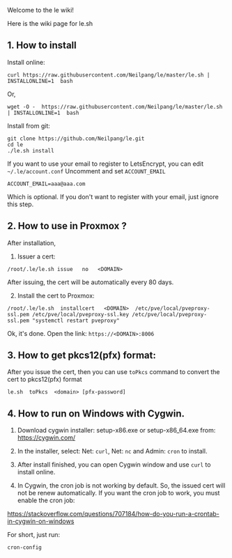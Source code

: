 Welcome to the le wiki!

Here is the wiki page for le.sh


## 1. How to install
Install online:
```
curl https://raw.githubusercontent.com/Neilpang/le/master/le.sh | INSTALLONLINE=1  bash
```
Or,
```
wget -O -  https://raw.githubusercontent.com/Neilpang/le/master/le.sh | INSTALLONLINE=1  bash
```

Install from git:
```
git clone https://github.com/Neilpang/le.git
cd le
./le.sh install
```

If you want to use your email to register to LetsEncrypt, you can edit `~/.le/account.conf`
Uncomment and set `ACCOUNT_EMAIL`
```
ACCOUNT_EMAIL=aaa@aaa.com
```
Which is optional.  If you don't want to register with your email, just ignore this step.



## 2.  How to use in Proxmox ?

After installation,

1) Issuer a cert:
```
/root/.le/le.sh issue   no   <DOMAIN>
```
After issuing, the cert will be automatically every 80 days.

2) Install the cert to Proxmox:

```
/root/.le/le.sh  installcert   <DOMAIN>  /etc/pve/local/pveproxy-ssl.pem /etc/pve/local/pveproxy-ssl.key /etc/pve/local/pveproxy-ssl.pem "systemctl restart pveproxy"
```

Ok, it's done. Open the link: `https://<DOMAIN>:8006`


## 3. How to get pkcs12(pfx) format:

After you issue the cert, then you can use `toPkcs` command to convert the cert to pkcs12(pfx) format
```
le.sh  toPkcs  <domain> [pfx-password]
```

## 4. How to run on Windows with Cygwin.
1) Download cygwin installer: setup-x86.exe  or setup-x86_64.exe
from: https://cygwin.com/

2) In the installer, select: Net: `curl`, Net: `nc`  and  Admin: `cron` to install.

3) After install finished, you can open Cygwin window and use `curl` to install online.

4) In Cygwin, the cron job is not working by default. So, the issued cert will not be renew automatically.
If you want the cron job to work, you must enable the cron job:

https://stackoverflow.com/questions/707184/how-do-you-run-a-crontab-in-cygwin-on-windows

For short, just run:
```
cron-config
```

